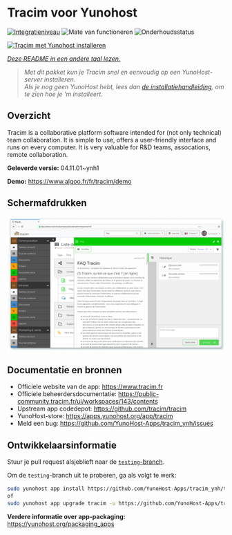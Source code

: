 <!--
NB: Deze README is automatisch gegenereerd door <https://github.com/YunoHost/apps/tree/master/tools/readme_generator>
Hij mag NIET handmatig aangepast worden.
-->

# Tracim voor Yunohost

[![Integratieniveau](https://dash.yunohost.org/integration/tracim.svg)](https://ci-apps.yunohost.org/ci/apps/tracim/) ![Mate van functioneren](https://ci-apps.yunohost.org/ci/badges/tracim.status.svg) ![Onderhoudsstatus](https://ci-apps.yunohost.org/ci/badges/tracim.maintain.svg)

[![Tracim met Yunohost installeren](https://install-app.yunohost.org/install-with-yunohost.svg)](https://install-app.yunohost.org/?app=tracim)

*[Deze README in een andere taal lezen.](./ALL_README.md)*

> *Met dit pakket kun je Tracim snel en eenvoudig op een YunoHost-server installeren.*  
> *Als je nog geen YunoHost hebt, lees dan [de installatiehandleiding](https://yunohost.org/install), om te zien hoe je 'm installeert.*

## Overzicht

Tracim is a collaborative platform software intended for (not only technical) team collaboration. It is simple to use, offers a user-friendly interface and runs on every computer. It is very valuable for R&D teams, assocations, remote collaboration.


**Geleverde versie:** 04.11.01~ynh1

**Demo:** <https://www.algoo.fr/fr/tracim/demo>

## Schermafdrukken

![Schermafdrukken van Tracim](./doc/screenshots/feature_app_document.png)

## Documentatie en bronnen

- Officiele website van de app: <https://www.tracim.fr>
- Officiele beheerdersdocumentatie: <https://public-community.tracim.fr/ui/workspaces/143/contents>
- Upstream app codedepot: <https://github.com/tracim/tracim>
- YunoHost-store: <https://apps.yunohost.org/app/tracim>
- Meld een bug: <https://github.com/YunoHost-Apps/tracim_ynh/issues>

## Ontwikkelaarsinformatie

Stuur je pull request alsjeblieft naar de [`testing`-branch](https://github.com/YunoHost-Apps/tracim_ynh/tree/testing).

Om de `testing`-branch uit te proberen, ga als volgt te werk:

```bash
sudo yunohost app install https://github.com/YunoHost-Apps/tracim_ynh/tree/testing --debug
of
sudo yunohost app upgrade tracim -u https://github.com/YunoHost-Apps/tracim_ynh/tree/testing --debug
```

**Verdere informatie over app-packaging:** <https://yunohost.org/packaging_apps>
